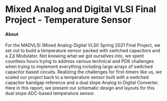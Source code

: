 # Mixed Analog and Digital VLSI Final Project - Temperature Sensor

#### About 

For the MADVLSI (Mixed Analog-Digital VLSI) Spring 2021 Final Project, we set out to build a temperature sensor packed with switched capacitors and a $\Sigma\Delta$ Modulator. Not knowing what we got ourselves into, we spent countless hours trying to address various technical and PDK challenges when trying to implement everything including large arrays of switched capacitor based circuits. Realizing the challenges for first-timers like us, we scaled our project back to a temperature sensor built with a switched capacitor bandgap reference and a dual slope Analog to Digital Converter. Here in this report, we present our schematic design and layouts for this dual slope ADC-based temperature sensor.

